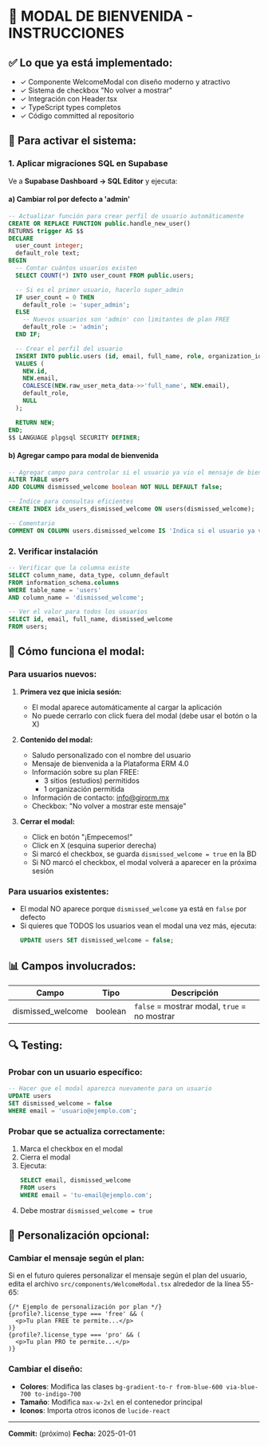 # 🎉 MODAL DE BIENVENIDA - INSTRUCCIONES

## ✅ Lo que ya está implementado:

- ✓ Componente WelcomeModal con diseño moderno y atractivo
- ✓ Sistema de checkbox "No volver a mostrar"
- ✓ Integración con Header.tsx
- ✓ TypeScript types completos
- ✓ Código committed al repositorio

## 🚀 Para activar el sistema:

### 1. Aplicar migraciones SQL en Supabase

Ve a **Supabase Dashboard → SQL Editor** y ejecuta:

#### a) Cambiar rol por defecto a 'admin'

```sql
-- Actualizar función para crear perfil de usuario automáticamente
CREATE OR REPLACE FUNCTION public.handle_new_user()
RETURNS trigger AS $$
DECLARE
  user_count integer;
  default_role text;
BEGIN
  -- Contar cuántos usuarios existen
  SELECT COUNT(*) INTO user_count FROM public.users;

  -- Si es el primer usuario, hacerlo super_admin
  IF user_count = 0 THEN
    default_role := 'super_admin';
  ELSE
    -- Nuevos usuarios son 'admin' con limitantes de plan FREE
    default_role := 'admin';
  END IF;

  -- Crear el perfil del usuario
  INSERT INTO public.users (id, email, full_name, role, organization_id)
  VALUES (
    NEW.id,
    NEW.email,
    COALESCE(NEW.raw_user_meta_data->>'full_name', NEW.email),
    default_role,
    NULL
  );

  RETURN NEW;
END;
$$ LANGUAGE plpgsql SECURITY DEFINER;
```

#### b) Agregar campo para modal de bienvenida

```sql
-- Agregar campo para controlar si el usuario ya vio el mensaje de bienvenida
ALTER TABLE users
ADD COLUMN dismissed_welcome boolean NOT NULL DEFAULT false;

-- Índice para consultas eficientes
CREATE INDEX idx_users_dismissed_welcome ON users(dismissed_welcome);

-- Comentario
COMMENT ON COLUMN users.dismissed_welcome IS 'Indica si el usuario ya vio y descartó el modal de bienvenida';
```

### 2. Verificar instalación

```sql
-- Verificar que la columna existe
SELECT column_name, data_type, column_default
FROM information_schema.columns
WHERE table_name = 'users'
AND column_name = 'dismissed_welcome';

-- Ver el valor para todos los usuarios
SELECT id, email, full_name, dismissed_welcome
FROM users;
```

## 🎨 Cómo funciona el modal:

### Para usuarios nuevos:

1. **Primera vez que inicia sesión:**
   - El modal aparece automáticamente al cargar la aplicación
   - No puede cerrarlo con click fuera del modal (debe usar el botón o la X)

2. **Contenido del modal:**
   - Saludo personalizado con el nombre del usuario
   - Mensaje de bienvenida a la Plataforma ERM 4.0
   - Información sobre su plan FREE:
     - 3 sitios (estudios) permitidos
     - 1 organización permitida
   - Información de contacto: info@girorm.mx
   - Checkbox: "No volver a mostrar este mensaje"

3. **Cerrar el modal:**
   - Click en botón "¡Empecemos!"
   - Click en X (esquina superior derecha)
   - Si marcó el checkbox, se guarda `dismissed_welcome = true` en la BD
   - Si NO marcó el checkbox, el modal volverá a aparecer en la próxima sesión

### Para usuarios existentes:

- El modal NO aparece porque `dismissed_welcome` ya está en `false` por defecto
- Si quieres que TODOS los usuarios vean el modal una vez más, ejecuta:
  ```sql
  UPDATE users SET dismissed_welcome = false;
  ```

## 📊 Campos involucrados:

| Campo | Tipo | Descripción |
|-------|------|-------------|
| dismissed_welcome | boolean | `false` = mostrar modal, `true` = no mostrar |

## 🔍 Testing:

### Probar con un usuario específico:

```sql
-- Hacer que el modal aparezca nuevamente para un usuario
UPDATE users
SET dismissed_welcome = false
WHERE email = 'usuario@ejemplo.com';
```

### Probar que se actualiza correctamente:

1. Marca el checkbox en el modal
2. Cierra el modal
3. Ejecuta:
   ```sql
   SELECT email, dismissed_welcome
   FROM users
   WHERE email = 'tu-email@ejemplo.com';
   ```
4. Debe mostrar `dismissed_welcome = true`

## 🎯 Personalización opcional:

### Cambiar el mensaje según el plan:

Si en el futuro quieres personalizar el mensaje según el plan del usuario, edita el archivo `src/components/WelcomeModal.tsx` alrededor de la línea 55-65:

```tsx
{/* Ejemplo de personalización por plan */}
{profile?.license_type === 'free' && (
  <p>Tu plan FREE te permite...</p>
)}
{profile?.license_type === 'pro' && (
  <p>Tu plan PRO te permite...</p>
)}
```

### Cambiar el diseño:

- **Colores**: Modifica las clases `bg-gradient-to-r from-blue-600 via-blue-700 to-indigo-700`
- **Tamaño**: Modifica `max-w-2xl` en el contenedor principal
- **Iconos**: Importa otros iconos de `lucide-react`

---

**Commit:** (próximo)
**Fecha:** 2025-01-01
